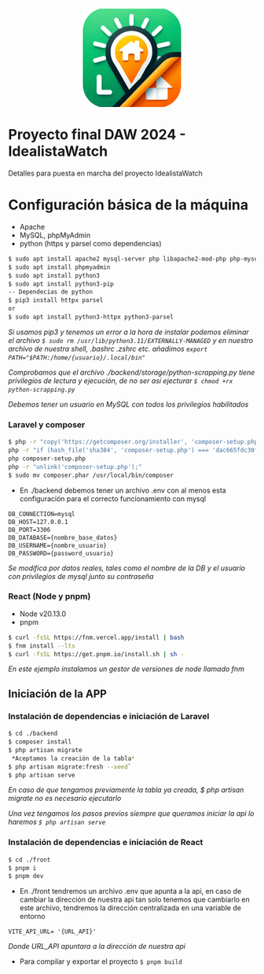 <p align="center">
<img src="./front/src/assets/logo/logo-idealistawatch.png" alt="drawing" style="width:200px;" align="center"/>
</p>

# Proyecto final DAW 2024 - IdealistaWatch

Detalles para puesta en marcha del proyecto IdealistaWatch

# Configuración básica de la máquina

- Apache
- MySQL, phpMyAdmin
- python (https y parsel como dependencias)

```bash
$ sudo apt install apache2 mysql-server php libapache2-mod-php php-mysql
$ sudo apt install phpmyadmin
$ sudo apt install python3
$ sudo apt install python3-pip
-- Dependecias de python
$ pip3 install httpx parsel
or
$ sudo apt install python3-httpx python3-parsel
```

_Si usamos pip3 y tenemos un error a la hora de instalar podemos eliminar el archivo `$ sudo rm /usr/lib/python3.11/EXTERNALLY-MANAGED` y en nuestro archivo de nuestra shell, .bashrc .zshrc etc. añadimos `export PATH="$PATH:/home/{usuario}/.local/bin"`_

_Comprobamos que el archivo ./backend/storage/python-scrapping.py tiene privilegios de lectura y ejecución, de no ser así ejecturar `$ chmod +rx python-scrapping.py`_

_Debemos tener un usuario en MySQL con todos los privilegios habilitados_

### Laravel y composer

```bash
$ php -r "copy('https://getcomposer.org/installer', 'composer-setup.php');"
php -r "if (hash_file('sha384', 'composer-setup.php') === 'dac665fdc30fdd8ec78b38b9800061b4150413ff2e3b6f88543c636f7cd84f6db9189d43a81e5503cda447da73c7e5b6') { echo 'Installer verified'; } else { echo 'Installer corrupt'; unlink('composer-setup.php'); } echo PHP_EOL;"
php composer-setup.php
php -r "unlink('composer-setup.php');"
$ sudo mv composer.phar /usr/local/bin/composer
```

- En ./backend debemos tener un archivo .env con al menos esta configuración para el correcto funcionamiento con mysql

```properties
DB_CONNECTION=mysql
DB_HOST=127.0.0.1
DB_PORT=3306
DB_DATABASE={nombre_base_datos}
DB_USERNAME={nombre_usuario}
DB_PASSWORD={password_usuario}
```

_Se modifica por datos reales, tales como el nombre de la DB y el usuario con privilegios de mysql junto su contraseña_

### React (Node y pnpm)

- Node v20.13.0
- pnpm

```bash
$ curl -fsSL https://fnm.vercel.app/install | bash
$ fnm install --lts
$ curl -fsSL https://get.pnpm.io/install.sh | sh -
```

_En este ejemplo instalamos un gestor de versiones de node llamado fnm_

## Iniciación de la APP

### Instalación de dependencias e iniciación de **Laravel**

```bash
$ cd ./backend
$ composer install
$ php artisan migrate
 *Aceptamos la creación de la tabla*
$ php artisan migrate:fresh --seed`
$ php artisan serve
```

_En caso de que tengamos previamente la tabla ya creada, $ php artisan migrate no es necesario ejecutarlo_

_Una vez tengamos los pasos previos siempre que queramos iniciar la api lo haremos `$ php artisan serve`_

### Instalación de dependencias e iniciación de **React**

```bash
$ cd ./front
$ pnpm i
$ pnpm dev
```

- En ./front tendremos un archivo .env que apunta a la api, en caso de cambiar la dirección de nuestra api tan solo tenemos que cambiarlo en este archivo, tendremos la dirección centralizada en una variable de entorno

```properties
VITE_API_URL= '{URL_API}'
```

_Donde URL_API apuntara a la dirección de nuestra api_

- Para compilar y exportar el proyecto `$ pnpm build`
